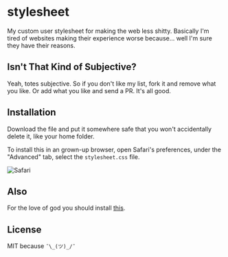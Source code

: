 stylesheet
==========

My custom user stylesheet for making the web less shitty. Basically I'm tired of websites making their experience worse because... well I'm sure they have their reasons. 

Isn't That Kind of Subjective?
----------------

Yeah, totes subjective. So if you don't like my list, fork it and remove what you like. Or add what you like and send a PR. It's all good. 

Installation
----------------

Download the file and put it somewhere safe that you won't accidentally delete it, like your home folder. 

To install this in an grown-up browser, open Safari's preferences, under the "Advanced" tab, select the `stylesheet.css` file. 

![Safari](http://cloud.ashfurrow.com/image/1P072l3g033z/Screen%20Shot%202014-10-20%20at%2012.11.43%20PM.png)

Also
----------------

For the love of god you should install [this](http://stevenf.com/shutupcss/). 

License
----------------

MIT because `¯\_(ツ)_/¯`
